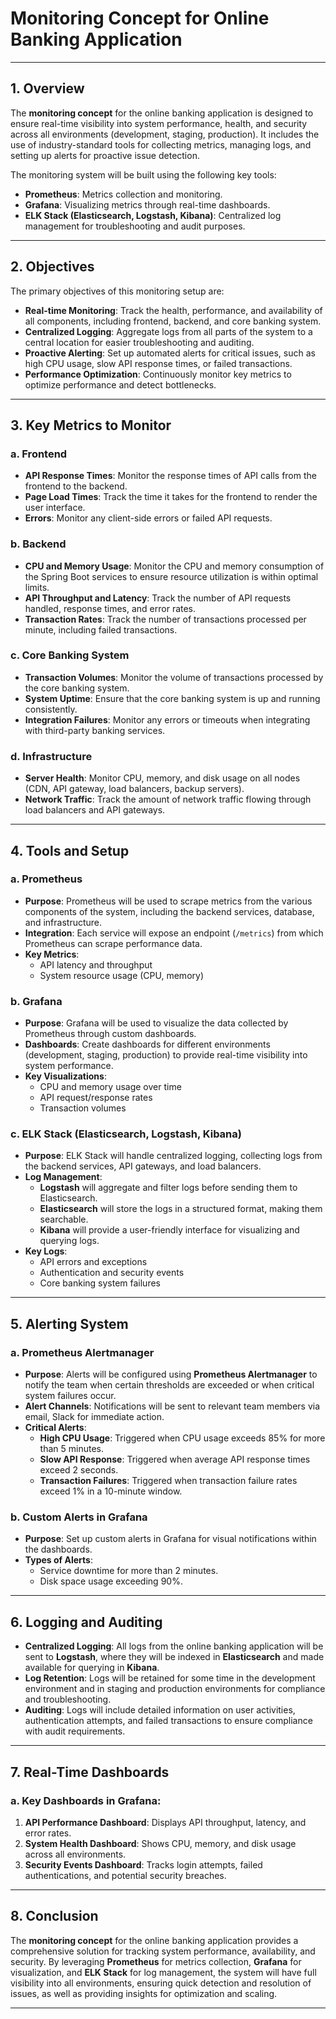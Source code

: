 # Monitoring Concept for Online Banking Application

---

## 1. Overview
The **monitoring concept** for the online banking application is designed to ensure real-time visibility into system performance, health, and security across all environments (development, staging, production). It includes the use of industry-standard tools for collecting metrics, managing logs, and setting up alerts for proactive issue detection.

The monitoring system will be built using the following key tools:
- **Prometheus**: Metrics collection and monitoring.
- **Grafana**: Visualizing metrics through real-time dashboards.
- **ELK Stack (Elasticsearch, Logstash, Kibana)**: Centralized log management for troubleshooting and audit purposes.

---

## 2. Objectives
The primary objectives of this monitoring setup are:
- **Real-time Monitoring**: Track the health, performance, and availability of all components, including frontend, backend, and core banking system.
- **Centralized Logging**: Aggregate logs from all parts of the system to a central location for easier troubleshooting and auditing.
- **Proactive Alerting**: Set up automated alerts for critical issues, such as high CPU usage, slow API response times, or failed transactions.
- **Performance Optimization**: Continuously monitor key metrics to optimize performance and detect bottlenecks.

---

## 3. Key Metrics to Monitor
### a. Frontend
- **API Response Times**: Monitor the response times of API calls from the frontend to the backend.
- **Page Load Times**: Track the time it takes for the frontend to render the user interface.
- **Errors**: Monitor any client-side errors or failed API requests.

### b. Backend
- **CPU and Memory Usage**: Monitor the CPU and memory consumption of the Spring Boot services to ensure resource utilization is within optimal limits.
- **API Throughput and Latency**: Track the number of API requests handled, response times, and error rates.
- **Transaction Rates**: Track the number of transactions processed per minute, including failed transactions.

### c. Core Banking System
- **Transaction Volumes**: Monitor the volume of transactions processed by the core banking system.
- **System Uptime**: Ensure that the core banking system is up and running consistently.
- **Integration Failures**: Monitor any errors or timeouts when integrating with third-party banking services.

### d. Infrastructure
- **Server Health**: Monitor CPU, memory, and disk usage on all nodes (CDN, API gateway, load balancers, backup servers).
- **Network Traffic**: Track the amount of network traffic flowing through load balancers and API gateways.


---

## 4. Tools and Setup

### a. Prometheus
- **Purpose**: Prometheus will be used to scrape metrics from the various components of the system, including the backend services, database, and infrastructure.
- **Integration**: Each service will expose an endpoint (`/metrics`) from which Prometheus can scrape performance data.
- **Key Metrics**:
  - API latency and throughput
  - System resource usage (CPU, memory)


### b. Grafana
- **Purpose**: Grafana will be used to visualize the data collected by Prometheus through custom dashboards.
- **Dashboards**: Create dashboards for different environments (development, staging, production) to provide real-time visibility into system performance.
- **Key Visualizations**:
  - CPU and memory usage over time
  - API request/response rates
  - Transaction volumes
  

### c. ELK Stack (Elasticsearch, Logstash, Kibana)
- **Purpose**: ELK Stack will handle centralized logging, collecting logs from the backend services, API gateways, and load balancers.
- **Log Management**:
  - **Logstash** will aggregate and filter logs before sending them to Elasticsearch.
  - **Elasticsearch** will store the logs in a structured format, making them searchable.
  - **Kibana** will provide a user-friendly interface for visualizing and querying logs.
- **Key Logs**:
  - API errors and exceptions
  - Authentication and security events
  - Core banking system failures

---

## 5. Alerting System
### a. Prometheus Alertmanager
- **Purpose**: Alerts will be configured using **Prometheus Alertmanager** to notify the team when certain thresholds are exceeded or when critical system failures occur.
- **Alert Channels**: Notifications will be sent to relevant team members via email, Slack  for immediate action.
- **Critical Alerts**:
  - **High CPU Usage**: Triggered when CPU usage exceeds 85% for more than 5 minutes.
  - **Slow API Response**: Triggered when average API response times exceed 2 seconds.
  - **Transaction Failures**: Triggered when transaction failure rates exceed 1% in a 10-minute window.

### b. Custom Alerts in Grafana
- **Purpose**: Set up custom alerts in Grafana for visual notifications within the dashboards.
- **Types of Alerts**:
  - Service downtime for more than 2 minutes.
  - Disk space usage exceeding 90%.

---

## 6. Logging and Auditing
- **Centralized Logging**: All logs from the online banking application will be sent to **Logstash**, where they will be indexed in **Elasticsearch** and made available for querying in **Kibana**.
- **Log Retention**: Logs will be retained for some time in the development environment and  in staging and production environments for compliance and troubleshooting.
- **Auditing**: Logs will include detailed information on user activities, authentication attempts, and failed transactions to ensure compliance with audit requirements.

---

## 7. Real-Time Dashboards
### a. Key Dashboards in Grafana:
1. **API Performance Dashboard**: Displays API throughput, latency, and error rates.
2. **System Health Dashboard**: Shows CPU, memory, and disk usage across all environments.
3. **Security Events Dashboard**: Tracks login attempts, failed authentications, and potential security breaches.

---

## 8. Conclusion
The **monitoring concept** for the online banking application provides a comprehensive solution for tracking system performance, availability, and security. By leveraging **Prometheus** for metrics collection, **Grafana** for visualization, and **ELK Stack** for log management, the system will have full visibility into all environments, ensuring quick detection and resolution of issues, as well as providing insights for optimization and scaling.

---

